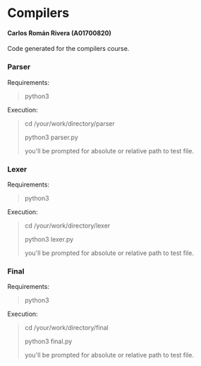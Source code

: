 # Compilers

#### Carlos Román Rivera (A01700820)

Code generated for the compilers course.

### Parser

Requirements:

> python3

Execution:

> cd /your/work/directory/parser
>
> python3 parser.py
>
> you'll be prompted for absolute or relative path to test file.

### Lexer

Requirements:

> python3

Execution:

> cd /your/work/directory/lexer
>
> python3 lexer.py
>
> you'll be prompted for absolute or relative path to test file.

### Final

Requirements:

> python3

Execution:

> cd /your/work/directory/final
>
> python3 final.py
>
> you'll be prompted for absolute or relative path to test file.
